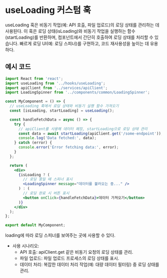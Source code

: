 # useLoading 커스텀 훅

useLoading 훅은 비동기 작업(예: API 호출, 파일 업로드)의 로딩 상태를 관리하는 데 사용된다.
이 훅은 로딩 상태(isLoading)와 비동기 작업을 실행하는 함수(startLoading)를 반환하며, 컴포넌트에서 간단히 호출하여 로딩 상태를 처리할 수 있습니다.
빠르게 로딩 UI(예: 로딩 스피너)를 구현하고, 코드 재사용성을 높이는 데 유용하다.

## 예시 코드

```jsx
import React from 'react';
import useLoading from '../hooks/useLoading';
import apiClient from '../services/apiClient';
import LoadingSpinner from '../components/common/LoadingSpinner';

const MyComponent = () => {
  // useLoading 훅에서 로딩 상태와 비동기 실행 함수 가져오기
  const [isLoading, startLoading] = useLoading();

  const handleFetchData = async () => {
    try {
      // apiClient를 사용해 데이터 페칭, startLoading으로 로딩 상태 관리
      const data = await startLoading(apiClient.get('/some-endpoint'));
      console.log('Data fetched:', data);
    } catch (error) {
      console.error('Error fetching data:', error);
    }
  };

  return (
    <div>
      {isLoading ? (
        // 로딩 중일 때 스피너 표시
        <LoadingSpinner message="데이터를 불러오는 중..." />
      ) : (
        // 로딩 완료 시 버튼 표시
        <button onClick={handleFetchData}>데이터 가져오기</button>
      )}
    </div>
  );
};

export default MyComponent;
```

loading에 따라 로딩 스피너를 보여주는 곳에 사용할 수 있다.

- 사용 시나리오:
  - API 호출: apiClient.get 같은 비동기 요청의 로딩 상태를 관리.
  - 파일 업로드: 파일 업로드 프로세스의 로딩 상태를 표시.
  - 데이터 처리: 복잡한 데이터 처리 작업(예: 대량 데이터 필터링) 중 로딩 상태를 관리.

